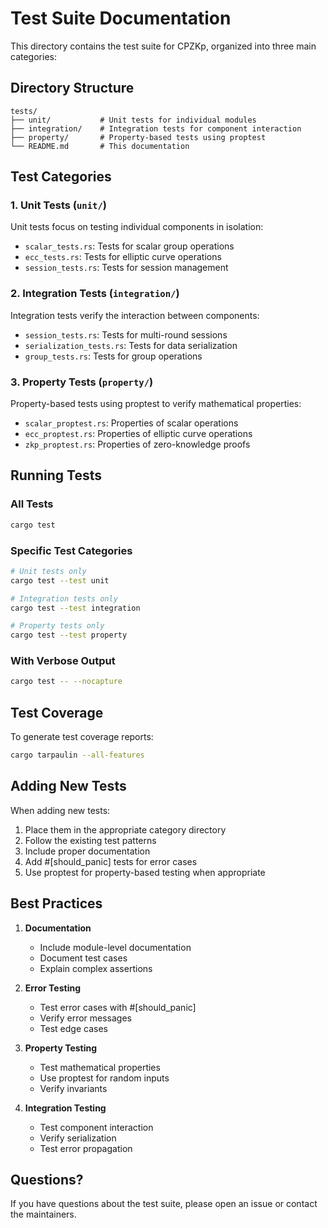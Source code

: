# Test Suite Documentation

This directory contains the test suite for CPZKp, organized into three main categories:

## Directory Structure

```
tests/
├── unit/           # Unit tests for individual modules
├── integration/    # Integration tests for component interaction
├── property/       # Property-based tests using proptest
└── README.md       # This documentation
```

## Test Categories

### 1. Unit Tests (`unit/`)

Unit tests focus on testing individual components in isolation:
- `scalar_tests.rs`: Tests for scalar group operations
- `ecc_tests.rs`: Tests for elliptic curve operations
- `session_tests.rs`: Tests for session management

### 2. Integration Tests (`integration/`)

Integration tests verify the interaction between components:
- `session_tests.rs`: Tests for multi-round sessions
- `serialization_tests.rs`: Tests for data serialization
- `group_tests.rs`: Tests for group operations

### 3. Property Tests (`property/`)

Property-based tests using proptest to verify mathematical properties:
- `scalar_proptest.rs`: Properties of scalar operations
- `ecc_proptest.rs`: Properties of elliptic curve operations
- `zkp_proptest.rs`: Properties of zero-knowledge proofs

## Running Tests

### All Tests

```bash
cargo test
```

### Specific Test Categories

```bash
# Unit tests only
cargo test --test unit

# Integration tests only
cargo test --test integration

# Property tests only
cargo test --test property
```

### With Verbose Output

```bash
cargo test -- --nocapture
```

## Test Coverage

To generate test coverage reports:

```bash
cargo tarpaulin --all-features
```

## Adding New Tests

When adding new tests:
1. Place them in the appropriate category directory
2. Follow the existing test patterns
3. Include proper documentation
4. Add #[should_panic] tests for error cases
5. Use proptest for property-based testing when appropriate

## Best Practices

1. **Documentation**
   - Include module-level documentation
   - Document test cases
   - Explain complex assertions

2. **Error Testing**
   - Test error cases with #[should_panic]
   - Verify error messages
   - Test edge cases

3. **Property Testing**
   - Test mathematical properties
   - Use proptest for random inputs
   - Verify invariants

4. **Integration Testing**
   - Test component interaction
   - Verify serialization
   - Test error propagation

## Questions?

If you have questions about the test suite, please open an issue or contact the maintainers. 